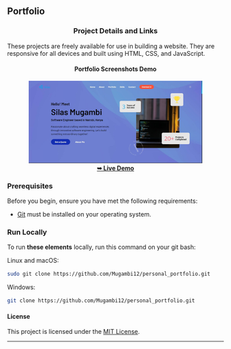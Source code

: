 <h2>Portfolio</h2>

<h3 align="center">Project Details and Links</h3>

<p>These projects are freely available for use in building a website. They are responsive for all devices and built using HTML, CSS, and JavaScript.</p>

<h4 align="center" width="100%">Portfolio Screenshots Demo</h4>
<div align="center" width="100%">
    <img src="./assets/images/portfolio-image.jpg" alt="Portfolio-1 Demo" title="Desktop Demo" width="80%">
</div>

<div align="center">
    <a href="https://mugambi12.github.io/personal_portfolio"><strong>➥ Live Demo</strong></a>
</div>

### Prerequisites

Before you begin, ensure you have met the following requirements:

- [Git](https://git-scm.com/downloads "Download Git") must be installed on your operating system.

### Run Locally

To run **these elements** locally, run this command on your git bash:

Linux and macOS:

```bash
sudo git clone https://github.com/Mugambi12/personal_portfolio.git
```

Windows:

```bash
git clone https://github.com/Mugambi12/personal_portfolio.git
```

#### License

This project is licensed under the [MIT License](https://choosealicense.com/licenses/mit/).

---
